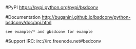 #PyPI
	https://pypi.python.org/pypi/bsdconv

#Documentation
	http://buganini.github.io/bsdconv/python-bsdconv/doc/api.html

	see example/* and gbsdconv for example

#Support
	IRC: irc://irc.freenode.net#bsdconv